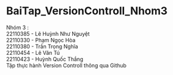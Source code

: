 # BaiTap_VersionControll_Nhom3

Nhóm 3 :  
22110385 - Lê Huỳnh Như Nguyệt  
22110330 - Phạm Ngọc Hòa  
22110380 - Trần Trọng Nghĩa  
22110454 - Lê Văn Tú  
22110423 - Huỳnh Quốc Thắng  
Tập thực hành Version Controll thông qua Github
